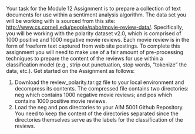 Your task for the Module 12 Assignment is to prepare a collection of text documents for use within a
sentiment analysis algorithm. The data set you will be working with is sourced from this site:
http://www.cs.cornell.edu/people/pabo/movie-review-data/. Specifically, you will be working with the polarity dataset
v2.0, which is comprised of 1000 positive and 1000 negative movie reviews. Each movie review is in the form of freeform text captured from web site postings. To complete this assignment you will need to make use of a fair
amount of pre-processing techniques to prepare the content of the reviews for use within a classification
model (e.g., strip out punctuation, stop words, “tokenize” the data, etc.).
Get started on the Assignment as follows:
1) Download the review_polarity.tar.gz file to your local environment and decompress its contents. The
compressed file contains two directories: neg which contains 1000 negative movie reviews; and pos
which contains 1000 positive movie reviews.
2) Load the neg and pos directories to your AIM 5001 Github Repository. You need to keep the content of
the directories separated since the directories themselves serve as the labels for the classification of
the reviews.
